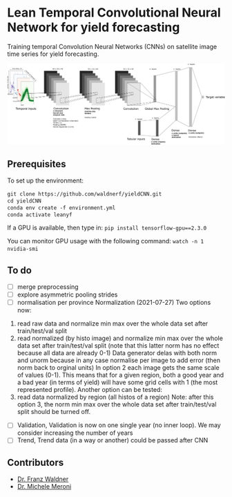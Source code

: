 # Lean Temporal Convolutional Neural Network for yield forecasting
Training temporal Convolution Neural Networks (CNNs) on satellite image time series for yield forecasting.

![Model architecture](figures/yieldcnn_architecture.png)


## Prerequisites
To set up the environment:

```
git clone https://github.com/waldnerf/yieldCNN.git
cd yieldCNN
conda env create -f environment.yml
conda activate leanyf
```

If a GPU is available, then type in:
```pip install tensorflow-gpu==2.3.0```

You can monitor GPU usage with the following command: 
```watch -n 1 nvidia-smi```

## To do
-  [ ] merge preprocessing
-  [ ] explore asymmetric pooling strides
-  [ ] normalisation per province 
Normalization 
(2021-07-27) Two options now:  
1) read raw data and normalize min max over the whole data set after train/test/val split 
2) read normalized (by histo image) and normalize min max over the whole data set after train/test/val split (note that this latter norm has no effect because all data are already 0-1) 
Data generator delas with both norm and unorm because in any case normalise per image to add error (then norm back to orginal units) 
In option 2 each image gets the same scale of values (0-1). This means that for a given region, both a good year and a bad year (in terms of yield) will have some grid cells with 1 (the most represented profile). Another option can be tested: 
3) read data normalized by region (all histos of a region) 
Note: after this option 3, the norm min max over the whole data set after train/test/val split should be turned off. 

- [ ] Validation, Validation is now on one single year (no inner loop). We may consider increasing the number of years 
- [ ] Trend, Trend data (in a way or another) could be passed after CNN 

## Contributors
 - [Dr. Franz Waldner](https://scholar.google.com/citations?user=4z2zcXwAAAAJ&hl=en&oi=ao)
 - [Dr. Michele Meroni](https://scholar.google.com/citations?user=iQk-wj8AAAAJ&hl=en&oi=ao)

